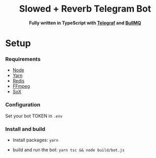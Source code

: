 <h1 align="center">Slowed + Reverb Telegram Bot</h1>

<div align="center">
  <strong>Fully written in TypeScript with
    <a href="https://github.com/telegraf/telegraf">Telegraf</a>
    and
    <a href="https://github.com/taskforcesh/bullmq">BullMQ</a>
  </strong>
</div>

# Setup

### Requirements

- [Node](https://nodejs.org/en/)
- [Yarn](https://yarnpkg.com/)
- [Redis](https://redis.io/)
- [FFmpeg](https://www.ffmpeg.org/)
- [SoX](https://sox.sourceforge.io)

### Configuration

Set your bot TOKEN in `.env`

### Install and build

- Install packages: `yarn`

- build and run the bot: `yarn tsc && node build/bot.js`
